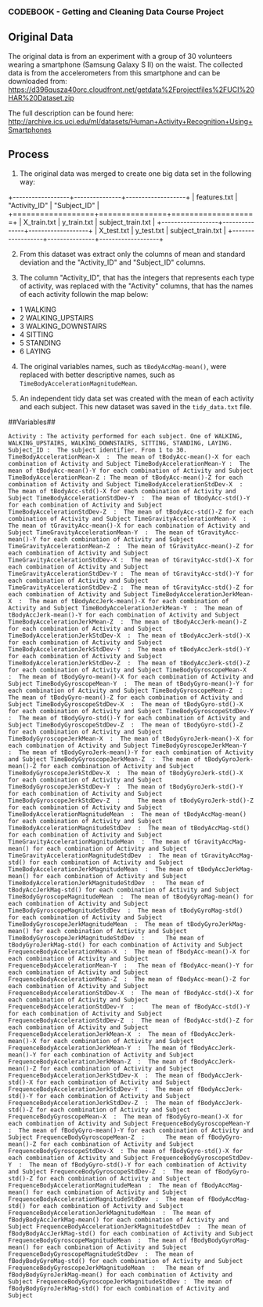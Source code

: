 ### CODEBOOK - Getting and Cleaning Data Course Project


## Original Data

The original data is from an experiment with a group of 30 volunteers wearing a smartphone (Samsung Galaxy S II) on the waist. The collected data is from the accelerometers from this smartphone and can be downloaded from:
https://d396qusza40orc.cloudfront.net/getdata%2Fprojectfiles%2FUCI%20HAR%20Dataset.zip

The full description can be found here: 
http://archive.ics.uci.edu/ml/datasets/Human+Activity+Recognition+Using+Smartphones



## Process

1. The original data was merged to create one big data set in the following way: 

 +------------------+---------------+-------------------+
 |   features.txt   | "Activity_ID" |   "Subject_ID"    |
 +==================+===============+===================+
 |    X_train.txt   |  y_train.txt  | subject_train.txt |
 +------------------+---------------+-------------------+
 |    X_test.txt    |  y_test.txt   | subject_train.txt |
 +------------------+---------------+-------------------+

2. From this dataset was extract only the columns of mean and standard deviation and the "Activity_ID" and "Subject_ID" columns.

3. The column "Activity_ID", that has the integers that represents each type of activity, was replaced with the "Activity" columns, that has the names of each activity followin the map below:

 * 1 WALKING
 * 2 WALKING_UPSTAIRS
 * 3 WALKING_DOWNSTAIRS
 * 4 SITTING
 * 5 STANDING
 * 6 LAYING

4. The original variables names, such as `tBodyAccMag-mean()`, were replaced with better descriptive names, such as `TimeBodyAccelerationMagnitudeMean`.

5. An independent tidy data set was created with the mean of each activity and each subject. This new dataset was saved in the `tidy_data.txt` file.


##Variables## 


`Activity :
	The activity performed for each subject. One of WALKING,  WALKING_UPSTAIRS, WALKING_DOWNSTAIRS, SITTING, STANDING, LAYING.  
Subject_ID : 
	The subject identifier. From 1 to 30.  
TimeBodyAccelerationMean-X  : 
	The mean of tBodyAcc-mean()-X for each combination of Activity and Subject
TimeBodyAccelerationMean-Y : 
	The mean of tBodyAcc-mean()-Y for each combination of Activity and Subject
TimeBodyAccelerationMean-Z : The mean of tBodyAcc-mean()-Z for each combination of Activity and Subject
TimeBodyAccelerationStdDev-X  : 
	The mean of tBodyAcc-std()-X for each combination of Activity and Subject
TimeBodyAccelerationStdDev-Y  : 
	The mean of tBodyAcc-std()-Y for each combination of Activity and Subject
TimeBodyAccelerationStdDev-Z  : 
	The mean of tBodyAcc-std()-Z for each combination of Activity and Subject
TimeGravityAccelerationMean-X  : 
	The mean of tGravityAcc-mean()-X for each combination of Activity and Subject
TimeGravityAccelerationMean-Y  : 
	The mean of tGravityAcc-mean()-Y for each combination of Activity and Subject
TimeGravityAccelerationMean-Z  : 
	The mean of tGravityAcc-mean()-Z for each combination of Activity and Subject
TimeGravityAccelerationStdDev-X : 
	The mean of tGravityAcc-std()-X for each combination of Activity and Subject
TimeGravityAccelerationStdDev-Y : 
	The mean of tGravityAcc-std()-Y for each combination of Activity and Subject
TimeGravityAccelerationStdDev-Z : 
	The mean of tGravityAcc-std()-Z for each combination of Activity and Subject
TimeBodyAccelerationJerkMean-X  : 
	The mean of tBodyAccJerk-mean()-X for each combination of Activity and Subject
TimeBodyAccelerationJerkMean-Y  : 
	The mean of tBodyAccJerk-mean()-Y for each combination of Activity and Subject
TimeBodyAccelerationJerkMean-Z  : 
	The mean of tBodyAccJerk-mean()-Z for each combination of Activity and Subject
TimeBodyAccelerationJerkStdDev-X  : 
	The mean of tBodyAccJerk-std()-X for each combination of Activity and Subject
TimeBodyAccelerationJerkStdDev-Y  : 
	The mean of tBodyAccJerk-std()-Y for each combination of Activity and Subject
TimeBodyAccelerationJerkStdDev-Z  : 
	The mean of tBodyAccJerk-std()-Z for each combination of Activity and Subject
TimeBodyGyroscopeMean-X  : 
	The mean of tBodyGyro-mean()-X for each combination of Activity and Subject
TimeBodyGyroscopeMean-Y  : 
	The mean of tBodyGyro-mean()-Y for each combination of Activity and Subject
TimeBodyGyroscopeMean-Z  : 
	The mean of tBodyGyro-mean()-Z for each combination of Activity and Subject
TimeBodyGyroscopeStdDev-X  : 
	The mean of tBodyGyro-std()-X for each combination of Activity and Subject
TimeBodyGyroscopeStdDev-Y  : 
	The mean of tBodyGyro-std()-Y for each combination of Activity and Subject
TimeBodyGyroscopeStdDev-Z  : 
	The mean of tBodyGyro-std()-Z for each combination of Activity and Subject
TimeBodyGyroscopeJerkMean-X  : 
	The mean of tBodyGyroJerk-mean()-X for each combination of Activity and Subject
TimeBodyGyroscopeJerkMean-Y  : 
	The mean of tBodyGyroJerk-mean()-Y for each combination of Activity and Subject
TimeBodyGyroscopeJerkMean-Z  : 
	The mean of tBodyGyroJerk-mean()-Z for each combination of Activity and Subject
TimeBodyGyroscopeJerkStdDev-X  : 
	The mean of tBodyGyroJerk-std()-X for each combination of Activity and Subject
TimeBodyGyroscopeJerkStdDev-Y  : 
	The mean of tBodyGyroJerk-std()-Y for each combination of Activity and Subject
TimeBodyGyroscopeJerkStdDev-Z  : 	
	The mean of tBodyGyroJerk-std()-Z for each combination of Activity and Subject
TimeBodyAccelerationMagnitudeMean  : 
	The mean of tBodyAccMag-mean() for each combination of Activity and Subject
TimeBodyAccelerationMagnitudeStdDev  : 
	The mean of tBodyAccMag-std() for each combination of Activity and Subject
TimeGravityAccelerationMagnitudeMean  : 
	The mean of tGravityAccMag-mean() for each combination of Activity and Subject
TimeGravityAccelerationMagnitudeStdDev  : 
	The mean of tGravityAccMag-std() for each combination of Activity and Subject
TimeBodyAccelerationJerkMagnitudeMean  : 
	The mean of tBodyAccJerkMag-mean() for each combination of Activity and Subject
TimeBodyAccelerationJerkMagnitudeStdDev  : 	
	The mean of tBodyAccJerkMag-std() for each combination of Activity and Subject
TimeBodyGyroscopeMagnitudeMean  : 
	The mean of tBodyGyroMag-mean() for each combination of Activity and Subject
TimeBodyGyroscopeMagnitudeStdDev  : 
	The mean of tBodyGyroMag-std() for each combination of Activity and Subject
TimeBodyGyroscopeJerkMagnitudeMean  : 
	The mean of tBodyGyroJerkMag-mean() for each combination of Activity and Subject
TimeBodyGyroscopeJerkMagnitudeStdDev  : 	
	The mean of tBodyGyroJerkMag-std() for each combination of Activity and Subject
FrequenceBodyAccelerationMean-X  : 
	The mean of fBodyAcc-mean()-X for each combination of Activity and Subject
FrequenceBodyAccelerationMean-Y  : 	
	The mean of fBodyAcc-mean()-Y for each combination of Activity and Subject
FrequenceBodyAccelerationMean-Z  : 
	The mean of fBodyAcc-mean()-Z for each combination of Activity and Subject
FrequenceBodyAccelerationStdDev-X  : 
	The mean of fBodyAcc-std()-X for each combination of Activity and Subject
FrequenceBodyAccelerationStdDev-Y  : 	
	The mean of fBodyAcc-std()-Y for each combination of Activity and Subject
FrequenceBodyAccelerationStdDev-Z  : 
	The mean of fBodyAcc-std()-Z for each combination of Activity and Subject
FrequenceBodyAccelerationJerkMean-X  : 
	The mean of fBodyAccJerk-mean()-X for each combination of Activity and Subject
FrequenceBodyAccelerationJerkMean-Y  : 
	The mean of fBodyAccJerk-mean()-Y for each combination of Activity and Subject
FrequenceBodyAccelerationJerkMean-Z  : 
	The mean of fBodyAccJerk-mean()-Z for each combination of Activity and Subject
FrequenceBodyAccelerationJerkStdDev-X  : 
	The mean of fBodyAccJerk-std()-X for each combination of Activity and Subject
FrequenceBodyAccelerationJerkStdDev-Y  : 
	The mean of fBodyAccJerk-std()-Y for each combination of Activity and Subject
FrequenceBodyAccelerationJerkStdDev-Z  : 
	The mean of fBodyAccJerk-std()-Z for each combination of Activity and Subject
FrequenceBodyGyroscopeMean-X  : 
	The mean of fBodyGyro-mean()-X for each combination of Activity and Subject
FrequenceBodyGyroscopeMean-Y  : 
	The mean of fBodyGyro-mean()-Y for each combination of Activity and Subject
FrequenceBodyGyroscopeMean-Z  : 	
	The mean of fBodyGyro-mean()-Z for each combination of Activity and Subject
FrequenceBodyGyroscopeStdDev-X  :
	The mean of fBodyGyro-std()-X for each combination of Activity and Subject
FrequenceBodyGyroscopeStdDev-Y  : 
	The mean of fBodyGyro-std()-Y for each combination of Activity and Subject
FrequenceBodyGyroscopeStdDev-Z  : 
	The mean of fBodyGyro-std()-Z for each combination of Activity and Subject
FrequenceBodyAccelerationMagnitudeMean  : 
	The mean of fBodyAccMag-mean() for each combination of Activity and Subject
FrequenceBodyAccelerationMagnitudeStdDev  : 
	The mean of fBodyAccMag-std() for each combination of Activity and Subject
FrequenceBodyAccelerationJerkMagnitudeMean  : 
	The mean of fBodyBodyAccJerkMag-mean() for each combination of Activity and Subject
FrequenceBodyAccelerationJerkMagnitudeStdDev  : 
	The mean of fBodyBodyAccJerkMag-std() for each combination of Activity and Subject
FrequenceBodyGyroscopeMagnitudeMean  : 
	The mean of fBodyBodyGyroMag-mean() for each combination of Activity and Subject
FrequenceBodyGyroscopeMagnitudeStdDev  : 
	The mean of fBodyBodyGyroMag-std() for each combination of Activity and Subject
FrequenceBodyGyroscopeJerkMagnitudeMean  : 	
	The mean of fBodyBodyGyroJerkMag-mean() for each combination of Activity and Subject
FrequenceBodyGyroscopeJerkMagnitudeStdDev : 
	The mean of fBodyBodyGyroJerkMag-std() for each combination of Activity and Subject`



